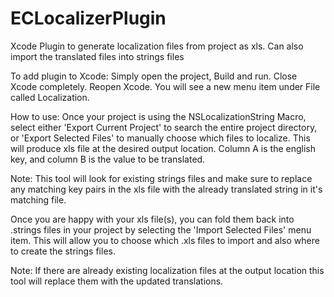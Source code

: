 ECLocalizerPlugin
=================

Xcode Plugin to generate localization files from project as xls. Can also import the translated files into strings files

To add plugin to Xcode:
Simply open the project, Build and run.
Close Xcode completely.
Reopen Xcode. You will see a new menu item under File called Localization.

How to use:
Once your project is using the NSLocalizationString Macro, select either 'Export Current Project' to search the entire project directory, or 'Export Selected Files' to manually choose which files to localize. This will produce xls file at the desired output location. Column A is the english key, and column B is the value to be translated.

Note: This tool will look for existing strings files and make sure to replace any matching key pairs in the xls file with the already translated string in it's matching file.

Once you are happy with your xls file(s), you can fold them back into .strings files in your project by selecting the 'Import Selected Files' menu item. This will allow you to choose which .xls files to import and also where to create the strings files.

Note: If there are already existing localization files at the output location this tool will replace them with the updated translations.
